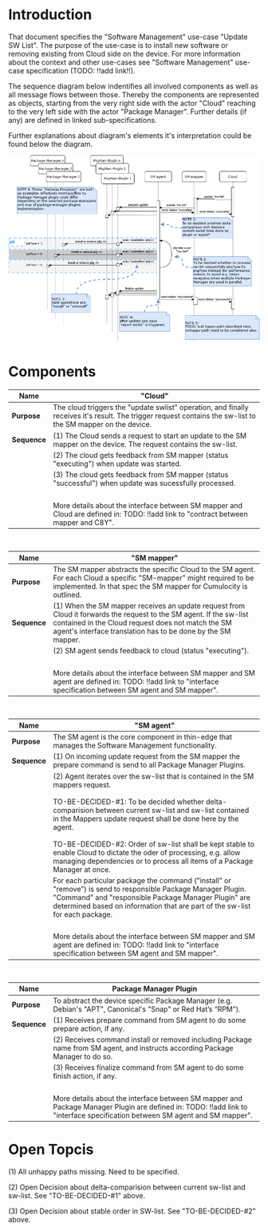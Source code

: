
Introduction
============
That document specifies the "Software Management" use-case "Update SW List". 
The purpose of the use-case is to install new software or removing existing from
Cloud side on the device.
For more information about the context and other use-cases see "Software 
Management" use-case specification (TODO: !!add link!!).

The sequence diagram below indentifies all involved components as well as all 
message flows between those. Thereby the components are represented as objects,
starting from the very right side with the actor "Cloud" reaching to the very left side with the
actor "Package Manager". Further details (if any) are defined in linked 
sub-specifications.

Further explanations about diagram's elements it's interpretation could be found below the diagram.


![Sequence Diagram Update SW-list](/src/software-management/uc-update-swlist.png)

Components
==========

Name | "Cloud" 
--- | --- 
**Purpose** | The cloud triggers the "update swlist" operation, and finally receives it's result. The trigger request contains the sw-list to the SM mapper on the device.
**Sequence** | (1) The Cloud sends a request to start an update to the SM mapper on the device. The request contains the sw-list.
&nbsp;| (2) The cloud gets feedback from SM mapper (status "executing") when update was started.
&nbsp;| (3) The cloud gets feedback from SM mapper (status "successful") when update was sucessfully processed.
&nbsp;|&nbsp;
&nbsp;| More details about the interface between SM mapper and Cloud are defined in: TODO: !!add link to "contract between mapper and C8Y".

&nbsp;
&nbsp;
&nbsp;
&nbsp;
&nbsp;
&nbsp;
  
Name | "SM mapper" 
--- | --- 
**Purpose** | The SM mapper abstracts the specific Cloud to the SM agent. For each Cloud a specific "SM-mapper" might required to be implemented. In that spec the SM mapper for Cumulocity is outlined.
**Sequence** | (1) When the SM mapper receives an update request from Cloud it forwards the request to the SM agent. If the sw-list contained in the Cloud request does not match the SM agent's interface translation has to be done by the SM mapper.
&nbsp;| (2) SM agent sends feedback to cloud (status "executing"). 
&nbsp;|&nbsp;
&nbsp;| More details about the interface between SM mapper and SM agent are defined in: TODO: !!add link to "interface specification between SM agent and SM mapper".

&nbsp;
&nbsp;
&nbsp;
&nbsp;
&nbsp;
&nbsp;
  
Name | "SM agent"
--- | --- 
**Purpose** | The SM agent is the core component in thin-edge that manages the Software Management functionality.
**Sequence** | (1) On incoming update request from the SM mapper the prepare command is send to all Package Manager Plugins.
&nbsp;| (2) Agent iterates over the sw-list that is contained in the SM mappers request. <br/><br/> TO-BE-DECIDED-#1: To be decided whether delta-comparision between current sw-list and sw-list contained in the Mappers update request shall be done here by the agent.<br/><br/> TO-BE-DECIDED-#2: Order of sw-list shall be kept stable to enable Cloud to dictate the oder of processing, e.g. allow managing dependencies or to process all items of a Package Manager at once.<br/>
&nbsp;| For each particular package the command ("install" or "remove") is send to responsible Package Manager Plugin. "Command" and "responsible Package Manager Plugin" are determined based on information that are part of the sw-list for each package.
&nbsp;|&nbsp;
&nbsp;| More details about the interface between SM mapper and SM agent are defined in: TODO: !!add link to "interface specification between SM agent and SM mapper".

&nbsp;
&nbsp;
&nbsp;
&nbsp;
&nbsp;
&nbsp;
  
Name | Package Manager Plugin
--- | --- 
**Purpose** | To abstract the device specific Package Manager (e.g. Debian's "APT", Canonical's "Snap" or Red Hat’s “RPM”).
**Sequence** | (1) Receives prepare command from SM agent to do some prepare action, if any.
&nbsp;| (2) Receives command install or removed including Package name from SM agent, and instructs according Package Manager to do so.
&nbsp;| (3) Receives finalize command from SM agent to do some finish action, if any.
&nbsp;|&nbsp;
&nbsp;| More details about the interface between SM mapper and Package Manager Plugin are defined in: TODO: !!add link to "interface specification between SM agent and SM mapper".

Open Topcis
===========

(1) All unhappy paths missing. Need to be specified.

(2) Open Decision about delta-comparision between current sw-list and sw-list. See "TO-BE-DECIDED-#1" above.

(3) Open Decision about stable order in SW-list. See "TO-BE-DECIDED-#2" above.

